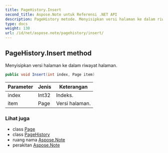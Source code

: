 ```yaml
---
title: PageHistory.Insert
second_title: Aspose.Note untuk Referensi .NET API
description: PageHistory metode. Menyisipkan versi halaman ke dalam riwayat halaman.
type: docs
weight: 130
url: /id/net/aspose.note/pagehistory/insert/
---
```

## PageHistory.Insert method

Menyisipkan versi halaman ke dalam riwayat halaman.

```csharp
public void Insert(int index, Page item)
```

| Parameter | Jenis | Keterangan |
| --- | --- | --- |
| index | Int32 | Indeks. |
| item | Page | Versi halaman. |

### Lihat juga

* class [Page](../../page/)
* class [PageHistory](../)
* ruang nama [Aspose.Note](../../pagehistory/)
* perakitan [Aspose.Note](../../../)



